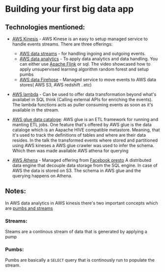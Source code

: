 # Building your first big data app 

## Technologies mentioned:

* [AWS Kinesis](https://aws.amazon.com/kinesis) - AWS  Kinese is an easy to setup managed service to handle events streams.
There are three offerings: 
  * [AWS data streams](https://aws.amazon.com/kinesis/data-streams) -  for handling ingoing and outgoing events.
  * [AWS data analytics](https://aws.amazon.com/kinesis/data-analytics) - To apply data analytics and data handling. You can either use [Apache Flink](https://flink.apache.org/) 
  or   sql. The video showcased how to apply unsupervised learning algorithm random forest and setup pumbs  
  * [AWS data Firehose](https://aws.amazon.com/kinesis/data-firehose) - Managed service to move events to AWS data stores( AWS S3, AWS redshift ..etc)
  
* [AWS lambda](https://aws.amazon.com/lambda/) - Can be used to offer data transformation beyond what's availabel in SQL think (Calling external APIs for enriching the events).
The lambda functions acts as puller consuming events as soon as it's available in the stream.
 
* [AWS glue data cataloge](https://docs.aws.amazon.com/glue/latest/dg/populate-data-catalog.html): AWS glue is an ETL framework for running and manting ETL jobs. 
One feature that's offered by AWS glue is the data cataloge which is an Aapache HIVE compatible metastore. Meaning, that it's used to track the definitions of tables and where are their data resides. 
In the talk the transformed events where stored and partitioned using AWS kineses a AWS glue crawler was used to infer the schema. 
Which then was made available AWS athena for querying
  
* [AWS Athena](https://aws.amazon.com/athena/) - Managed offering from [Facebook presto](https://prestodb.github.io/) A distributed data engine that decouple data storage from the SQL engine.
In case of AWS the data is stored on S3. The schema in AWS glue and the querying happens on Athena.

## Notes: 
 
 In AWS data analytics in AWS kinesis there's two important concepts which are [pumbs and streams](https://docs.aws.amazon.com/kinesisanalytics/latest/dev/streams-pumps.html)
 
 ### Streams:
 Steams are a continous stream of data that is generated by applying a pump
 
 ### Pumbs: 
 Pumbs are basically a `SELECT` query that is continously run to populate the stream.
